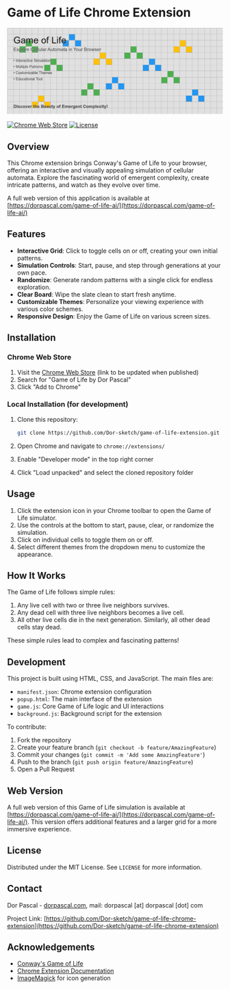 # Game of Life Chrome Extension

![Game of Life Promo](images/game_of_life_marquee.png)

[![Chrome Web Store](https://img.shields.io/chrome-web-store/v/jiaoidmocpfggkklhleleghgkknnjpjh.svg)](https://chrome.google.com/webstore/detail/jiaoidmocpfggkklhleleghgkknnjpjh)
[![License](https://img.shields.io/github/license/Dor-sketch/game-of-life-extension.svg)](LICENSE)

## Overview

This Chrome extension brings Conway's Game of Life to your browser, offering an interactive and visually appealing simulation of cellular automata. Explore the fascinating world of emergent complexity, create intricate patterns, and watch as they evolve over time.

A full web version of this application is available at [https://dorpascal.com/game-of-life-ai/](https://dorpascal.com/game-of-life-ai/)

## Features

- **Interactive Grid**: Click to toggle cells on or off, creating your own initial patterns.
- **Simulation Controls**: Start, pause, and step through generations at your own pace.
- **Randomize**: Generate random patterns with a single click for endless exploration.
- **Clear Board**: Wipe the slate clean to start fresh anytime.
- **Customizable Themes**: Personalize your viewing experience with various color schemes.
- **Responsive Design**: Enjoy the Game of Life on various screen sizes.

## Installation

### Chrome Web Store

1. Visit the [Chrome Web Store](https://chrome.google.com/webstore/category/extensions) (link to be updated when published)
2. Search for "Game of Life by Dor Pascal"
3. Click "Add to Chrome"

### Local Installation (for development)

1. Clone this repository:

   ```bash
   git clone https://github.com/Dor-sketch/game-of-life-extension.git
   ```

2. Open Chrome and navigate to `chrome://extensions/`
3. Enable "Developer mode" in the top right corner
4. Click "Load unpacked" and select the cloned repository folder

## Usage

1. Click the extension icon in your Chrome toolbar to open the Game of Life simulator.
2. Use the controls at the bottom to start, pause, clear, or randomize the simulation.
3. Click on individual cells to toggle them on or off.
4. Select different themes from the dropdown menu to customize the appearance.

## How It Works

The Game of Life follows simple rules:

1. Any live cell with two or three live neighbors survives.
2. Any dead cell with three live neighbors becomes a live cell.
3. All other live cells die in the next generation. Similarly, all other dead cells stay dead.

These simple rules lead to complex and fascinating patterns!

## Development

This project is built using HTML, CSS, and JavaScript. The main files are:

- `manifest.json`: Chrome extension configuration
- `popup.html`: The main interface of the extension
- `game.js`: Core Game of Life logic and UI interactions
- `background.js`: Background script for the extension

To contribute:

1. Fork the repository
2. Create your feature branch (`git checkout -b feature/AmazingFeature`)
3. Commit your changes (`git commit -m 'Add some AmazingFeature'`)
4. Push to the branch (`git push origin feature/AmazingFeature`)
5. Open a Pull Request

## Web Version

A full web version of this Game of Life simulation is available at [https://dorpascal.com/game-of-life-ai/](https://dorpascal.com/game-of-life-ai/). This version offers additional features and a larger grid for a more immersive experience.

## License

Distributed under the MIT License. See `LICENSE` for more information.

## Contact

Dor Pascal - [dorpascal.com](https://dorpascal.com), mail: dorpascal [at] dorpascal [dot] com

Project Link: [https://github.com/Dor-sketch/game-of-life-chrome-extension](https://github.com/Dor-sketch/game-of-life-chrome-extension)

## Acknowledgements

- [Conway's Game of Life](https://en.wikipedia.org/wiki/Conway%27s_Game_of_Life)
- [Chrome Extension Documentation](https://developer.chrome.com/docs/extensions/)
- [ImageMagick](https://imagemagick.org/) for icon generation
